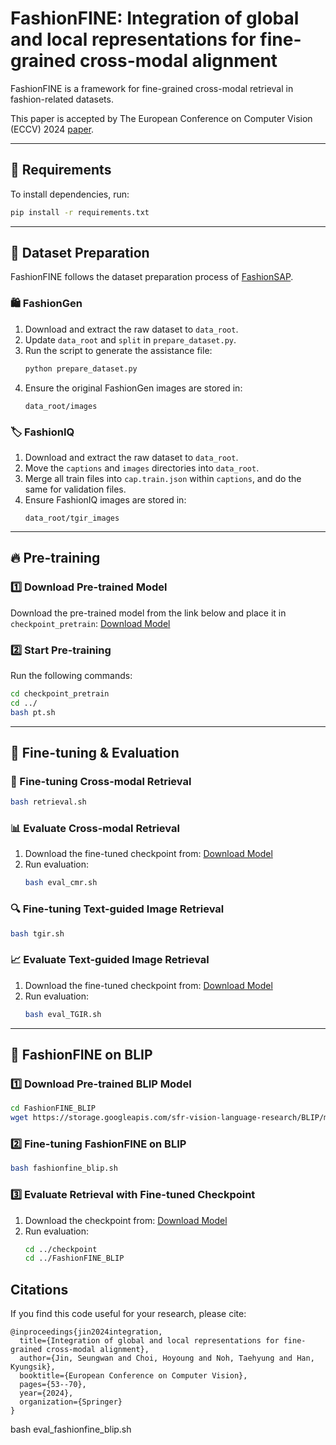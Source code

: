 # FashionFINE: Integration of global and local representations for fine-grained cross-modal alignment

FashionFINE is a framework for fine-grained cross-modal retrieval in fashion-related datasets. 

This paper is accepted by The European Conference on Computer Vision (ECCV) 2024 [paper](https://www.ecva.net/papers/eccv_2024/papers_ECCV/papers/10886.pdf).

---

## 📌 Requirements
To install dependencies, run:
```bash
pip install -r requirements.txt
```

---

## 📂 Dataset Preparation
FashionFINE follows the dataset preparation process of [FashionSAP](https://github.com/hssip/FashionSAP).

### 🛍️ FashionGen
1. Download and extract the raw dataset to `data_root`.
2. Update `data_root` and `split` in `prepare_dataset.py`.
3. Run the script to generate the assistance file:
   ```bash
   python prepare_dataset.py
   ```
4. Ensure the original FashionGen images are stored in:
   ```
   data_root/images
   ```

### 🏷️ FashionIQ
1. Download and extract the raw dataset to `data_root`.
2. Move the `captions` and `images` directories into `data_root`.
3. Merge all train files into `cap.train.json` within `captions`, and do the same for validation files.
4. Ensure FashionIQ images are stored in:
   ```
   data_root/tgir_images
   ```

---

## 🔥 Pre-training
### 1️⃣ Download Pre-trained Model
Download the pre-trained model from the link below and place it in `checkpoint_pretrain`:
[Download Model](https://drive.google.com/file/d/16kxbK7u86jVUfkwM7_4q2lJhCYeutgRv/view?usp=sharing)

### 2️⃣ Start Pre-training
Run the following commands:
```bash
cd checkpoint_pretrain
cd ../
bash pt.sh
```

---

## 🎯 Fine-tuning & Evaluation
### 🚀 Fine-tuning Cross-modal Retrieval
```bash
bash retrieval.sh
```

### 📊 Evaluate Cross-modal Retrieval
1. Download the fine-tuned checkpoint from:
   [Download Model](https://drive.google.com/file/d/1IRAs-UG8cwtogEWPYLFetyG8jJ-7mJuz/view?usp=sharing)
2. Run evaluation:
   ```bash
   bash eval_cmr.sh
   ```

### 🔍 Fine-tuning Text-guided Image Retrieval
```bash
bash tgir.sh
```

### 📈 Evaluate Text-guided Image Retrieval
1. Download the fine-tuned checkpoint from:
   [Download Model](https://drive.google.com/file/d/1e5tF-QWM2RZa5W4My7SdiOJF2jl3sydN/view?usp=sharing)
2. Run evaluation:
   ```bash
   bash eval_TGIR.sh
   ```

---

## 📌 FashionFINE on BLIP
### 1️⃣ Download Pre-trained BLIP Model
```bash
cd FashionFINE_BLIP
wget https://storage.googleapis.com/sfr-vision-language-research/BLIP/models/model_base.pth
```

### 2️⃣ Fine-tuning FashionFINE on BLIP
```bash
bash fashionfine_blip.sh
```

### 3️⃣ Evaluate Retrieval with Fine-tuned Checkpoint
1. Download the checkpoint from:
   [Download Model](https://drive.google.com/file/d/1rjQXvixkCYwOgC2QcjrQMRIhFxLR0IA4/view?usp=sharing)
2. Run evaluation:
   ```bash
   cd ../checkpoint
   cd ../FashionFINE_BLIP

## Citations

If you find this code useful for your research, please cite:

```
@inproceedings{jin2024integration,
  title={Integration of global and local representations for fine-grained cross-modal alignment},
  author={Jin, Seungwan and Choi, Hoyoung and Noh, Taehyung and Han, Kyungsik},
  booktitle={European Conference on Computer Vision},
  pages={53--70},
  year={2024},
  organization={Springer}
}
```

   bash eval_fashionfine_blip.sh
   ```
